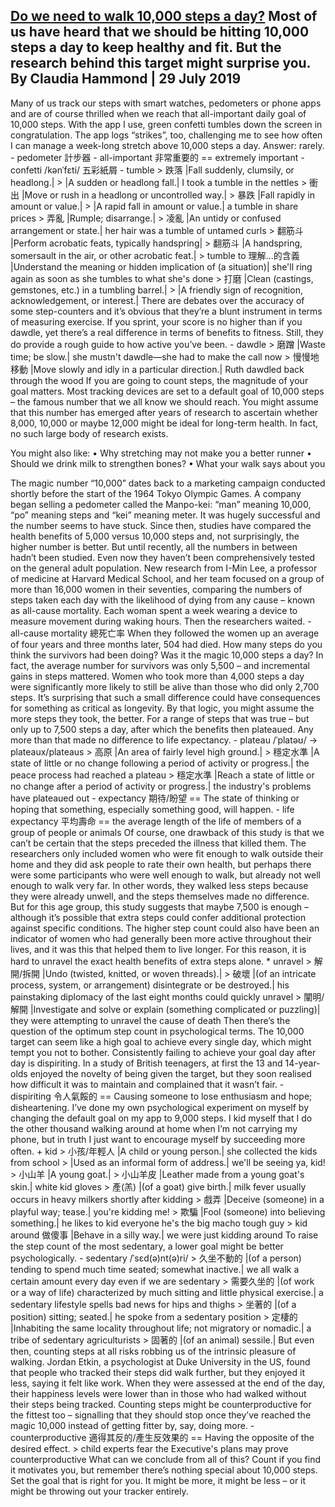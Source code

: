 [Do we need to walk 10,000 steps a day?](http://www.bbc.com/future/story/20190723-10000-steps-a-day-the-right-amount)
Most of us have heard that we should be hitting 10,000 steps a day to keep healthy and fit. But the research behind this target might surprise you.
By Claudia Hammond | 29 July 2019
---------------------------------------------------------------------------------------------------------------------
Many of us track our steps with smart watches, pedometers or phone apps and are of course thrilled when we reach that all-important daily goal of 10,000 steps. With the app I use, green confetti tumbles down the screen in congratulation. The app logs “strikes”, too, challenging me to see how often I can manage a week-long stretch above 10,000 steps a day. Answer: rarely.
	- pedometer 計步器
	- all-important 非常重要的 == extremely important
	- confetti /kənˈfɛti/ 五彩紙屑
	- tumble
		> 跌落 |Fall suddenly, clumsily, or headlong.|
		> |A sudden or headlong fall.| I took a tumble in the nettles
		> 衝出 |Move or rush in a headlong or uncontrolled way.|
		> 暴跌 |Fall rapidly in amount or value.|
		> |A rapid fall in amount or value.| a tumble in share prices
		> 弄亂 |Rumple; disarrange.|
		> 凌亂 |An untidy or confused arrangement or state.| her hair was a tumble of untamed curls
		> 翻筋斗 |Perform acrobatic feats, typically handspring|
		> 翻筋斗 |A handspring, somersault in the air, or other acrobatic feat.|
		> tumble to 理解...的含義 |Understand the meaning or hidden implication of (a situation)| she'll ring again as soon as she tumbles to what she's done
		> 打磨 |Clean (castings, gemstones, etc.) in a tumbling barrel.|
		> |A friendly sign of recognition, acknowledgement, or interest.|
There are debates over the accuracy of some step-counters and it’s obvious that they’re a blunt instrument in terms of measuring exercise. If you sprint, your score is no higher than if you dawdle, yet there’s a real difference in terms of benefits to fitness. Still, they do provide a rough guide to how active you’ve been.
	- dawdle
		> 磨蹭 |Waste time; be slow.| she mustn't dawdle—she had to make the call now
		> 慢慢地移動 |Move slowly and idly in a particular direction.| Ruth dawdled back through the wood
If you are going to count steps, the magnitude of your goal matters. Most tracking devices are set to a default goal of 10,000 steps – the famous number that we all know we should reach. You might assume that this number has emerged after years of research to ascertain whether 8,000, 10,000 or maybe 12,000 might be ideal for long-term health. In fact, no such large body of research exists.  

You might also like:
• Why stretching may not make you a better runner 
• Should we drink milk to strengthen bones? 
• What your walk says about you

The magic number “10,000” dates back to a marketing campaign conducted shortly before the start of the 1964 Tokyo Olympic Games. A company began selling a pedometer called the Manpo-kei: “man” meaning 10,000, “po” meaning steps and “kei” meaning meter. It was hugely successful and the number seems to have stuck.
Since then, studies have compared the health benefits of 5,000 versus 10,000 steps and, not surprisingly, the higher number is better. But until recently, all the numbers in between hadn’t been studied. Even now they haven’t been comprehensively tested on the general adult population. New research from I-Min Lee, a professor of medicine at Harvard Medical School, and her team focused on a group of more than 16,000 women in their seventies, comparing the numbers of steps taken each day with the likelihood of dying from any cause – known as all-cause mortality. Each woman spent a week wearing a device to measure movement during waking hours. Then the researchers waited.
	- all-cause mortality 總死亡率
When they followed the women up an average of four years and three months later, 504 had died. How many steps do you think the survivors had been doing? Was it the magic 10,000 steps a day?
In fact, the average number for survivors was only 5,500 – and incremental gains in steps mattered. Women who took more than 4,000 steps a day were significantly more likely to still be alive than those who did only 2,700 steps. It’s surprising that such a small difference could have consequences for something as critical as longevity. 
By that logic, you might assume the more steps they took, the better. For a range of steps that was true – but only up to 7,500 steps a day, after which the benefits then plateaued. Any more than that made no difference to life expectancy.
	- plateau /ˈplatəʊ/ -> plateaux/plateaus
		> 高原 |An area of fairly level high ground.|
		> 穩定水準 |A state of little or no change following a period of activity or progress.| the peace process had reached a plateau
		> 穩定水準 |Reach a state of little or no change after a period of activity or progress.| the industry's problems have plateaued out
	- expectancy 期待/盼望 == The state of thinking or hoping that something, especially something good, will happen.
	- life expectancy 平均壽命 ==  the average length of the life of members of a group of people or animals
Of course, one drawback of this study is that we can’t be certain that the steps preceded the illness that killed them. 
The researchers only included women who were fit enough to walk outside their home and they did ask people to rate their own health, but perhaps there were some participants who were well enough to walk, but already not well enough to walk very far. In other words, they walked less steps because they were already unwell, and the steps themselves made no difference.
But for this age group, this study suggests that maybe 7,500 is enough – although it’s possible that extra steps could confer additional protection against specific conditions. The higher step count could also have been an indicator of women who had generally been more active throughout their lives, and it was this that helped them to live longer. For this reason, it is hard to unravel the exact health benefits of extra steps alone.
	* unravel
		> 解開/拆開 |Undo (twisted, knitted, or woven threads).| 
		> 破壞 |(of an intricate process, system, or arrangement) disintegrate or be destroyed.| his painstaking diplomacy of the last eight months could quickly unravel
		> 闡明/解開 |Investigate and solve or explain (something complicated or puzzling)| they were attempting to unravel the cause of death
Then there’s the question of the optimum step count in psychological terms. The 10,000 target can seem like a high goal to achieve every single day, which might tempt you not to bother. Consistently failing to achieve your goal day after day is dispiriting. In a study of British teenagers, at first the 13 and 14-year-olds enjoyed the novelty of being given the target, but they soon realised how difficult it was to maintain and complained that it wasn’t fair.
	- dispiriting 令人氣餒的 == Causing someone to lose enthusiasm and hope; disheartening.
I’ve done my own psychological experiment on myself by changing the default goal on my app to 9,000 steps. I kid myself that I do the other thousand walking around at home when I’m not carrying my phone, but in truth I just want to encourage myself by succeeding more often.
	+ kid
		> 小孩/年輕人 |A child or young person.| she collected the kids from school
		> |Used as an informal form of address.| we'll be seeing ya, kid!
		> 小山羊 |A young goat.|
		> 小山羊皮 |Leather made from a young goat's skin.| white kid gloves
		> 產(羔) |(of a goat) give birth.| milk fever usually occurs in heavy milkers shortly after kidding
		> 戲弄 |Deceive (someone) in a playful way; tease.| you're kidding me!
		> 欺騙 |Fool (someone) into believing something.| he likes to kid everyone he's the big macho tough guy
		> kid around 做傻事 |Behave in a silly way.| we were just kidding around
To raise the step count of the most sedentary, a lower goal might be better psychologically.
	- sedentary /ˈsɛd(ə)nt(ə)ri/ 
		> 久坐不動的 |(of a person) tending to spend much time seated; somewhat inactive.| we all walk a certain amount every day even if we are sedentary
		> 需要久坐的 |(of work or a way of life) characterized by much sitting and little physical exercise.| a sedentary lifestyle spells bad news for hips and thighs
		> 坐著的 |(of a position) sitting; seated.| he spoke from a sedentary position
		> 定棲的 |Inhabiting the same locality throughout life; not migratory or nomadic.| a tribe of sedentary agriculturists
		> 固著的 |(of an animal) sessile.|
But even then, counting steps at all risks robbing us of the intrinsic pleasure of walking. Jordan Etkin, a psychologist at Duke University in the US, found that people who tracked their steps did walk further, but they enjoyed it less, saying it felt like work. When they were assessed at the end of the day, their happiness levels were lower than in those who had walked without their steps being tracked.
Counting steps might be counterproductive for the fittest too – signalling that they should stop once they’ve reached the magic 10,000 instead of getting fitter by, say, doing more.
	- counterproductive 適得其反的/產生反效果的 == Having the opposite of the desired effect.
		> child experts fear the Executive's plans may prove counterproductive
What can we conclude from all of this? Count if you find it motivates you, but remember there’s nothing special about 10,000 steps. Set the goal that is right for you. It might be more, it might be less – or it might be throwing out your tracker entirely.